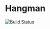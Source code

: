 # Hangman
[![Build Status](https://app.travis-ci.com/ch4umba/Hangman.svg?branch=main)](https://app.travis-ci.com/ch4umba/Hangman)
